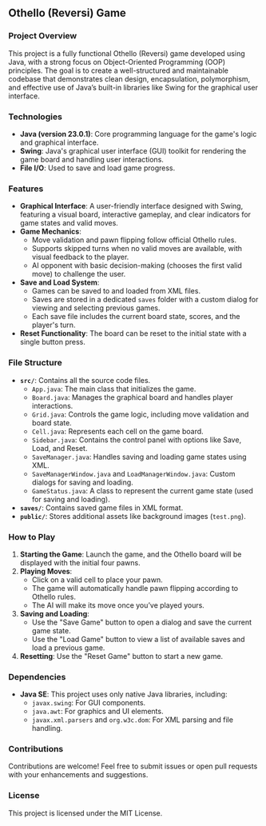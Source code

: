 ## **Othello (Reversi) Game**

### **Project Overview**
This project is a fully functional Othello (Reversi) game developed using Java, with a strong focus on Object-Oriented Programming (OOP) principles. The goal is to create a well-structured and maintainable codebase that demonstrates clean design, encapsulation, polymorphism, and effective use of Java’s built-in libraries like Swing for the graphical user interface.

### Technologies

- **Java (version 23.0.1)**: Core programming language for the game's logic and graphical interface.
- **Swing**: Java's graphical user interface (GUI) toolkit for rendering the game board and handling user interactions.
- **File I/O**: Used to save and load game progress.

### **Features**
- **Graphical Interface**: A user-friendly interface designed with Swing, featuring a visual board, interactive gameplay, and clear indicators for game states and valid moves.
- **Game Mechanics**:
  - Move validation and pawn flipping follow official Othello rules.
  - Supports skipped turns when no valid moves are available, with visual feedback to the player.
  - AI opponent with basic decision-making (chooses the first valid move) to challenge the user.
- **Save and Load System**:
  - Games can be saved to and loaded from XML files.
  - Saves are stored in a dedicated `saves` folder with a custom dialog for viewing and selecting previous games.
  - Each save file includes the current board state, scores, and the player's turn.
- **Reset Functionality**: The board can be reset to the initial state with a single button press.

### **File Structure**
- **`src/`**: Contains all the source code files.
  - `App.java`: The main class that initializes the game.
  - `Board.java`: Manages the graphical board and handles player interactions.
  - `Grid.java`: Controls the game logic, including move validation and board state.
  - `Cell.java`: Represents each cell on the game board.
  - `Sidebar.java`: Contains the control panel with options like Save, Load, and Reset.
  - `SaveManager.java`: Handles saving and loading game states using XML.
  - `SaveManagerWindow.java` and `LoadManagerWindow.java`: Custom dialogs for saving and loading.
  - `GameStatus.java`: A class to represent the current game state (used for saving and loading).
- **`saves/`**: Contains saved game files in XML format.
- **`public/`**: Stores additional assets like background images (`test.png`).

### **How to Play**
1. **Starting the Game**: Launch the game, and the Othello board will be displayed with the initial four pawns.
2. **Playing Moves**:
   - Click on a valid cell to place your pawn.
   - The game will automatically handle pawn flipping according to Othello rules.
   - The AI will make its move once you’ve played yours.
3. **Saving and Loading**:
   - Use the "Save Game" button to open a dialog and save the current game state.
   - Use the "Load Game" button to view a list of available saves and load a previous game.
4. **Resetting**: Use the "Reset Game" button to start a new game.

### **Dependencies**
- **Java SE**: This project uses only native Java libraries, including:
  - `javax.swing`: For GUI components.
  - `java.awt`: For graphics and UI elements.
  - `javax.xml.parsers` and `org.w3c.dom`: For XML parsing and file handling.

### **Contributions**
Contributions are welcome! Feel free to submit issues or open pull requests with your enhancements and suggestions.

### **License**
This project is licensed under the MIT License.

